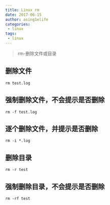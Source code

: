 ```yaml
---
title: Linux rm
date: 2017-06-15
author: asing1elife
categories:
 - linux
tags:
 - linux
---
```

> rm-删除文件或目录  

## 删除文件
```shell
rm test.log
```

## 强制删除文件，不会提示是否删除
```shell
rm -f test.log
```

## 逐个删除文件，并提示是否删除
```shell
rm -i *.log
```

## 删除目录
```shell
rm -r test
```

## 强制删除目录，不会提示是否删除
```shell
rm -rf test
```